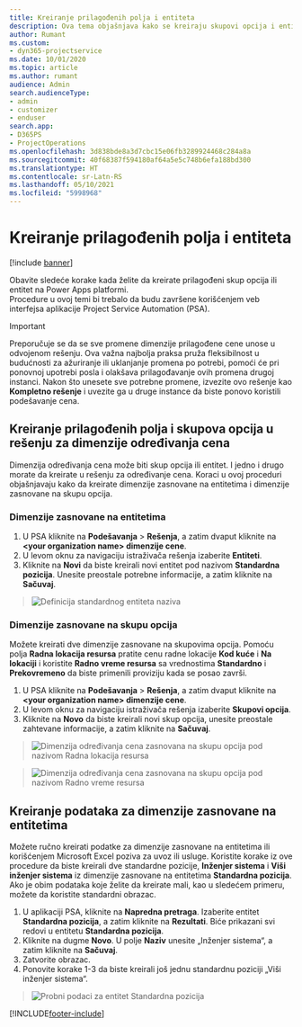 ```yaml
---
title: Kreiranje prilagođenih polja i entiteta
description: Ova tema objašnjava kako se kreiraju skupovi opcija i entiteti u rešenju platforme Power Apps.
author: Rumant
ms.custom:
- dyn365-projectservice
ms.date: 10/01/2020
ms.topic: article
ms.author: rumant
audience: Admin
search.audienceType:
- admin
- customizer
- enduser
search.app:
- D365PS
- ProjectOperations
ms.openlocfilehash: 3d838bde8a3d7cbc15e06fb3289924468c284a8a
ms.sourcegitcommit: 40f68387f594180af64a5e5c748b6efa188bd300
ms.translationtype: HT
ms.contentlocale: sr-Latn-RS
ms.lasthandoff: 05/10/2021
ms.locfileid: "5998968"
---
```

# <a name="create-custom-fields-and-entities"></a>Kreiranje prilagođenih polja i entiteta 

[!include [banner](../includes/psa-now-project-operations.md)]

Obavite sledeće korake kada želite da kreirate prilagođeni skup opcija ili entitet na Power Apps platformi.  
Procedure u ovoj temi bi trebalo da budu završene korišćenjem veb interfejsa aplikacije Project Service Automation (PSA).

> [!IMPORTANT]
> Preporučuje se da se sve promene dimenzije prilagođene cene unose u odvojenom rešenju. Ova važna najbolja praksa pruža fleksibilnost u budućnosti za ažuriranje ili uklanjanje promena po potrebi, pomoći će pri ponovnoj upotrebi posla i olakšava prilagođavanje ovih promena drugoj instanci. Nakon što unesete sve potrebne promene, izvezite ovo rešenje kao **Kompletno rešenje** i uvezite ga u druge instance da biste ponovo koristili podešavanje cena.

  
## <a name="create-custom-fields-and-option-sets-in-the-pricing-dimension-solution"></a>Kreiranje prilagođenih polja i skupova opcija u rešenju za dimenzije određivanja cena

Dimenzija određivanja cena može biti skup opcija ili entitet. I jedno i drugo morate da kreirate u rešenju za određivanje cena. Koraci u ovoj proceduri objašnjavaju kako da kreirate dimenzije zasnovane na entitetima i dimenzije zasnovane na skupu opcija.

### <a name="entity-based-dimensions"></a>Dimenzije zasnovane na entitetima

1. U PSA kliknite na **Podešavanja** > **Rešenja**, a zatim dvaput kliknite na **\<your organization name> dimenzije cene**.
2. U levom oknu za navigaciju istraživača rešenja izaberite **Entiteti**.
3. Kliknite na **Novi** da biste kreirali novi entitet pod nazivom **Standardna pozicija**. Unesite preostale potrebne informacije, a zatim kliknite na **Sačuvaj**.

> ![Definicija standardnog entiteta naziva](media/Standard-Title-entity-definition.png)


### <a name="option-set-based-dimensions"></a>Dimenzije zasnovane na skupu opcija 
Možete kreirati dve dimenzije zasnovane na skupovima opcija. Pomoću polja **Radna lokacija resursa** pratite cenu radne lokacije **Kod kuće** i **Na lokaciji** i koristite **Radno vreme resursa** sa vrednostima **Standardno** i **Prekovremeno** da biste primenili proviziju kada se posao završi.


1. U PSA kliknite na **Podešavanja** > **Rešenja**, a zatim dvaput kliknite na **\<your organization name> dimenzije cene**. 
2. U levom oknu za navigaciju istraživača rešenja izaberite **Skupovi opcija**. 
3. Kliknite na **Novo** da biste kreirali novi skup opcija, unesite preostale zahtevane informacije, a zatim kliknite na **Sačuvaj**.

> ![Dimenzija određivanja cena zasnovana na skupu opcija pod nazivom Radna lokacija resursa ](media/Option-set-PD-called-Resource-Work-Location.png)

> ![Dimenzija određivanja cena zasnovana na skupu opcija pod nazivom Radno vreme resursa ](media/Option-set-PD-called-Resource-Work-Hours.PNG)


## <a name="create-data-for-entity-based-dimensions"></a>Kreiranje podataka za dimenzije zasnovane na entitetima

Možete ručno kreirati podatke za dimenzije zasnovane na entitetima ili korišćenjem Microsoft Excel poziva za uvoz ili usluge. Koristite korake iz ove procedure da biste kreirali dve standardne pozicije, **Inženjer sistema** i **Viši inženjer sistema** iz dimenzije zasnovane na entitetima **Standardna pozicija**. Ako je obim podataka koje želite da kreirate mali, kao u sledećem primeru, možete da koristite standardni obrazac.

1. U aplikaciji PSA, kliknite na **Napredna pretraga**. Izaberite entitet **Standardna pozicija**, a zatim kliknite na **Rezultati**. Biće prikazani svi redovi u entitetu **Standardna pozicija**.
2. Kliknite na dugme **Novo**. U polje **Naziv** unesite „Inženjer sistema“, a zatim kliknite na **Sačuvaj**.
3. Zatvorite obrazac. 
4. Ponovite korake 1-3 da biste kreirali još jednu standardnu poziciji „Viši inženjer sistema“.

> ![Probni podaci za entitet Standardna pozicija ](media/ST-data.png)




[!INCLUDE[footer-include](../includes/footer-banner.md)]